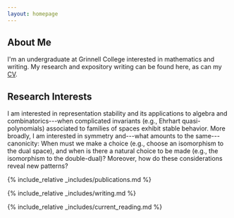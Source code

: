 ```yaml
---
layout: homepage
---
```


## About Me

I'm an undergraduate at Grinnell College interested in mathematics and writing. My research and expository writing can be found here, as can my [CV]({{site.url}}/assets/files/CV.pdf).

## Research Interests

I am interested in representation stability and its applications to algebra and combinatorics---when complicated invariants (e.g., Ehrhart quasi-polynomials) associated to families of spaces exhibit stable behavior. More broadly, I am interested in symmetry and---what amounts to the same---canonicity: When must we make a choice (e.g., choose an isomorphism to the dual space), and when is there a natural choice to be made (e.g., the isomorphism to the double-dual)? Moreover, how do these considerations reveal new patterns?

{% include_relative _includes/publications.md %}

{% include_relative _includes/writing.md %}

{% include_relative _includes/current_reading.md %}
